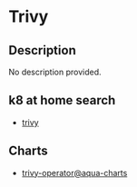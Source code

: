 # Trivy

## Description

No description provided.

## k8 at home search

- [trivy](https://nanne.dev/k8s-at-home-search/#/trivy)

## Charts

- [trivy-operator@aqua-charts](https://aquasecurity.github.io/helm-charts/)
